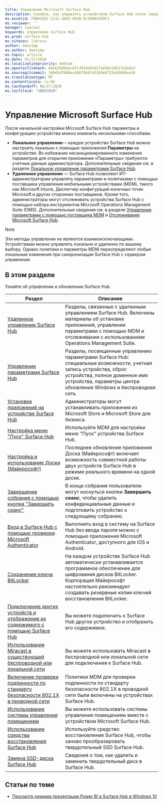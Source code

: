 ```yaml
---
title: Управление Microsoft Surface Hub
description: Узнайте, как управлять устройством Surface Hub после завершения программы первого запуска.
ms.assetid: FDB6182C-1211-4A92-A930-6C106BCD5DC1
ms.reviewer: ''
manager: laurawi
keywords: управление Surface Hub
ms.prod: surface-hub
ms.sitesec: library
author: dansimp
ms.author: dansimp
ms.topic: article
ms.date: 01/17/2018
ms.localizationpriority: medium
ms.openlocfilehash: 04eb2b08ebc8fc7034ab5d27a038c5d517a2eda3
ms.sourcegitcommit: 109d1d7608ac4667564fa5369e8722e569b8ea36
ms.translationtype: MT
ms.contentlocale: ru-RU
ms.lasthandoff: 06/27/2020
ms.locfileid: "10837010"
---
```

# Управление Microsoft Surface Hub

После начальной настройки Microsoft Surface Hub параметры и конфигурацию устройства можно изменить несколькими способами.

- **Локальное управление**— каждое устройство Surface Hub можно настроить локально с помощью приложения **Параметры** на устройстве. Во избежание несанкционированного изменения параметров для открытия приложения «Параметры» требуются учетные данные администратора. Дополнительные сведения см. в разделе [Локальное управление параметрами Surface Hub](local-management-surface-hub-settings.md).
- **Удаленное управление** — Surface Hub позволяют ИТ-администраторам управлять параметрами и политиками с помощью поставщика управления мобильными устройствами (MDM), такого как Microsoft Intune, Диспетчер конфигураций конечных точек Microsoft и других сторонних поставщиков. Кроме того, администраторы могут отслеживать устройства Surface Hub с помощью набора инструментов Microsoft Operations Management Suite (OMS). Дополнительные сведения см. в разделе [Управление параметрами с помощью поставщика MDM](manage-settings-with-mdm-for-surface-hub.md) и [Отслеживание Microsoft Surface Hub](monitor-surface-hub.md). 

> [!NOTE]
> Эти методы управления не являются взаимоисключающими. Устройствами можно управлять локально и удаленно по вашему выбору. Однако политики и параметры MDM переопределяют любые локальные изменения при синхронизации Surface Hub с сервером управления. 

## В этом разделе

Узнайте об управлении и обновлении Surface Hub.

| Раздел | Описание |
| ----- | ----------- |
| [Удаленное управление Surface Hub](remote-surface-hub-management.md) |Разделы, связанные с удаленным управлением Surface Hub. Включены материалы об установке приложений, управлении параметрами с помощью MDM и отслеживании с использованием Operations Management Suite. |
| [Управление параметрами Surface Hub](manage-surface-hub-settings.md) |Разделы, посвященные управлению параметрами Surface Hub: специальные возможности, учетная запись устройства, сброс устройства, полное доменное имя устройства, параметры центра обновления Windows и беспроводная сеть |
| [Установка приложений на устройстве Surface Hub]( https://technet.microsoft.com/itpro/surface-hub/install-apps-on-surface-hub) | Администраторы могут устанавливать приложения из Microsoft Store и Microsoft Store для бизнеса.|
[Настройка меню "Пуск" Surface Hub](surface-hub-start-menu.md) | Используйте MDM для настройки меню "Пуск" устройства Surface Hub.
| [Настройка и использование Доски (Майкрософт)](whiteboard-collaboration.md)  | Последнее обновление приложения Доска (Майкрософт) включает возможность совместной работы двух устройств Surface Hub в режиме реального времени на одной доске.   |
| [Завершение собрания с помощью кнопки "Завершить сеанс"](https://technet.microsoft.com/itpro/surface-hub/i-am-done-finishing-your-surface-hub-meeting) | В конце собрания пользователи могут коснуться кнопки **Завершить сеанс**, чтобы удалить конфиденциальные данные и подготовить устройство к следующему собранию.|
| [Вход в Surface Hub с помощью проверки Microsoft Authenticator](surface-hub-authenticator-app.md) | Выполнить вход в систему на Surface Hub без ввода пароля можно с помощью приложения Microsoft Authenticator, доступного для iOS и Android.   |
| [Сохранение ключа BitLocker](https://technet.microsoft.com/itpro/surface-hub/save-bitlocker-key-surface-hub) | На каждом устройстве Surface Hub автоматически устанавливается программное обеспечение для шифрования дисков BitLocker. Корпорация Майкрософт настоятельно рекомендует создавать резервные копии ключей восстановления BitLocker.|
| [Подключение других устройств и отображение их содержимого с помощью Surface Hub](https://technet.microsoft.com/itpro/surface-hub/connect-and-display-with-surface-hub) | Вы можете подключить к Surface Hub другое устройство и отобразить его содержимое.|
| [Использование Miracast в существующей беспроводной или локальной сети](miracast-over-infrastructure.md) | Вы можете использовать Miracast в беспроводной или локальной сети для подключения к Surface Hub. |
 [Включение проверки подлинности по стандарту безопасности 802.1X в проводной сети](enable-8021x-wired-authentication.md) | Политики MDM для проверки подлинности по стандарту безопасности 802.1X в проводной сети были включены на устройствах Surface Hub. 
| [Использование системы управления помещением](https://technet.microsoft.com/itpro/surface-hub/use-room-control-system-with-surface-hub) | Вы можете использовать системы управления помещением вместе с устройством Microsoft Surface Hub.|
[Использование средства восстановления Surface Hub](surface-hub-recovery-tool.md) | Используйте средство восстановления Surface Hub, чтобы заново прообразировать твердотельный SSD Surface Hub.
[Замена SSD-диска Surface Hub](surface-hub-ssd-replacement.md) | Сведения о том, как удалить и заменить твердотельный диск в Surface Hub.

## Статьи по теме

- [Просмотр режима презентации Power BI в Surface Hub в Windows 10](https://powerbi.microsoft.com/documentation/powerbi-mobile-win10-app-presentation-mode/)
